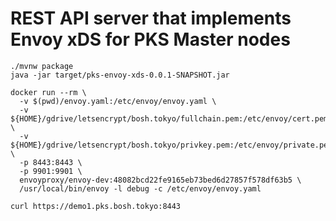 # REST API server that implements Envoy xDS for PKS Master nodes

```
./mvnw package
java -jar target/pks-envoy-xds-0.0.1-SNAPSHOT.jar
```

```
docker run --rm \
  -v $(pwd)/envoy.yaml:/etc/envoy/envoy.yaml \
  -v ${HOME}/gdrive/letsencrypt/bosh.tokyo/fullchain.pem:/etc/envoy/cert.pem \
  -v ${HOME}/gdrive/letsencrypt/bosh.tokyo/privkey.pem:/etc/envoy/private.pem \
  -p 8443:8443 \
  -p 9901:9901 \
  envoyproxy/envoy-dev:48082bcd22fe9165eb73bed6d27857f578df63b5 \
  /usr/local/bin/envoy -l debug -c /etc/envoy/envoy.yaml
```


```
curl https://demo1.pks.bosh.tokyo:8443
```

